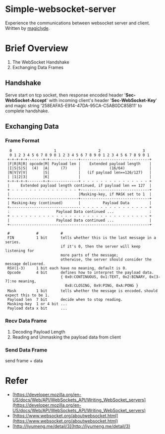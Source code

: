 # Simple-websocket-server
Experience the communications between websocket server and client.<br>
Written by [magiclyde](https://magiclyde.me).


# Brief Overview
1. The WebSocket Handshake
2. Exchanging Data Frames


## Handshake
Serve start on tcp socket, then response encoded header '**Sec-WebSocket-Accept**' with incoming client's header '**Sec-WebSocket-Key**' and magic string '258EAFA5-E914-47DA-95CA-C5AB0DC85B11' to complete handshake.


## Exchanging Data

### Frame Format

      0                   1                   2                   3
      0 1 2 3 4 5 6 7 8 9 0 1 2 3 4 5 6 7 8 9 0 1 2 3 4 5 6 7 8 9 0 1
     +-+-+-+-+-------+-+-------------+-------------------------------+
     |F|R|R|R| opcode|M| Payload len |    Extended payload length    |
     |I|S|S|S|  (4)  |A|     (7)     |             (16/64)           |
     |N|V|V|V|       |S|             |   (if payload len==126/127)   |
     | |1|2|3|       |K|             |                               |
     +-+-+-+-+-------+-+-------------+ - - - - - - - - - - - - - - - +
     |     Extended payload length continued, if payload len == 127  |
     + - - - - - - - - - - - - - - - +-------------------------------+
     |                               |Masking-key, if MASK set to 1  |
     +-------------------------------+-------------------------------+
     | Masking-key (continued)       |          Payload Data         |
     +-------------------------------- - - - - - - - - - - - - - - - +
     :                     Payload Data continued ...                :
     + - - - - - - - - - - - - - - - - - - - - - - - - - - - - - - - +
     |                     Payload Data continued ...                |
     +---------------------------------------------------------------+
    
     #            #          #
     FIN          1 bit      tells whether this is the last message in a series.               
                             if it's 0, then the server will keep listening for                
                             more parts of the message;                                        
                             otherwise, the server should consider the message delivered.      
     RSV(1-3)     1 bit each have no meaning, default is 0.                                    
     Opcode       4 bit      defines how to interpret the payload data.                        
                             { 0x0:CONTINUOUS, 0x1:TEXT, 0x2:BINARY, 0x[3-7]:no meaning,       
                               0x8:CLOSING, 0x9:PING, 0xA:PONG }                               
     Mask         1 bit      tells whether the message is encoded，should expect this to be 1. 
     Payload len  7 bit      decide when to stop reading.                                      
     Masking-key  1 or 4 bit ...                                                                 
     Payload data x bit      ...                                                               



### Recv Data Frame
1. Decoding Payload Length
2. Reading and Unmasking the payload data from client

### Send Data Frame
send frame + data


# Refer
- [https://developer.mozilla.org/en-US/docs/Web/API/WebSockets_API/Writing_WebSocket_servers](https://developer.mozilla.org/en-US/docs/Web/API/WebSockets_API/Writing_WebSocket_servers)
- [https://www.websocket.org/aboutwebsocket.html](https://www.websocket.org/aboutwebsocket.html)
- [http://liyumeng.me/detail/3](http://liyumeng.me/detail/3)
